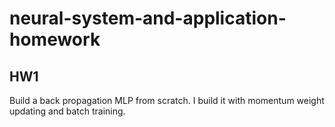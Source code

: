 # neural-system-and-application-homework

## HW1
Build a back propagation MLP from scratch.
I build it with momentum weight updating and batch training.
